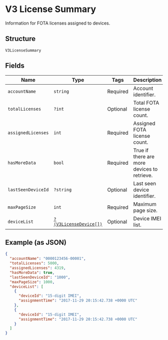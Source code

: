 
# V3 License Summary

Information for FOTA licenses assigned to devices.

## Structure

`V3LicenseSummary`

## Fields

| Name | Type | Tags | Description | Getter | Setter |
|  --- | --- | --- | --- | --- | --- |
| `accountName` | `string` | Required | Account identifier. | getAccountName(): string | setAccountName(string accountName): void |
| `totalLicenses` | `?int` | Optional | Total FOTA license count. | getTotalLicenses(): ?int | setTotalLicenses(?int totalLicenses): void |
| `assignedLicenses` | `int` | Required | Assigned FOTA license count. | getAssignedLicenses(): int | setAssignedLicenses(int assignedLicenses): void |
| `hasMoreData` | `bool` | Required | True if there are more devices to retrieve. | getHasMoreData(): bool | setHasMoreData(bool hasMoreData): void |
| `lastSeenDeviceId` | `?string` | Optional | Last seen device identifier. | getLastSeenDeviceId(): ?string | setLastSeenDeviceId(?string lastSeenDeviceId): void |
| `maxPageSize` | `int` | Required | Maximum page size. | getMaxPageSize(): int | setMaxPageSize(int maxPageSize): void |
| `deviceList` | [`?(V3LicenseDevice[])`](../../doc/models/v3-license-device.md) | Optional | Device IMEI list. | getDeviceList(): ?array | setDeviceList(?array deviceList): void |

## Example (as JSON)

```json
{
  "accountName": "0000123456-00001",
  "totalLicenses": 5000,
  "assignedLicenses": 4319,
  "hasMoreData": true,
  "lastSeenDeviceId": "1000",
  "maxPageSize": 1000,
  "deviceList": [
    {
      "deviceId": "15-digit IMEI",
      "assignmentTime": "2017-11-29 20:15:42.738 +0000 UTC"
    },
    {
      "deviceId": "15-digit IMEI",
      "assignmentTime": "2017-11-29 20:15:42.738 +0000 UTC"
    }
  ]
}
```

